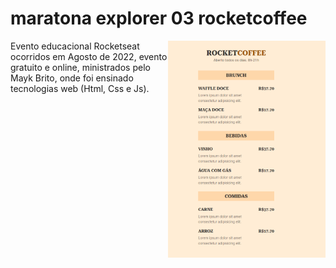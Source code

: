 # maratona explorer 03 rocketcoffee

<img src="rocketCofee.png" align="right" width="50%" heigth="50%">

Evento educacional Rocketseat ocorridos em Agosto de 2022, evento gratuito e online, ministrados pelo Mayk Brito, onde foi ensinado tecnologias web (Html, Css e Js).
